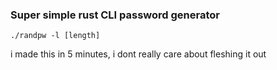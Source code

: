 ### Super simple rust CLI password generator

```./randpw -l [length]```

i made this in 5 minutes, i dont really care about fleshing it out
